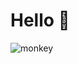 # Hello :wave:


![monkey](https://user-images.githubusercontent.com/59375245/135536548-bbf12e21-8ca6-4174-97d2-252fa92b5115.gif)
